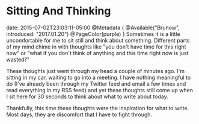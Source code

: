 # Sitting And Thinking
date: 2015-07-02T23:03:11-05:00
@Metadata {
  @Available("Brunow", introduced: "2017.01.20")
  @PageColor(purple)
}
Sometimes it is a little uncomfortable for me to sit still and think about something. Different parts of my mind chime in with thoughts like "you don't have time for this right now" or "what if you don't think of anything and this time right now is just wasted?"

These thoughts just went through my head a couple of minutes ago. I'm sitting in my car, waiting to go into a meeting. I have nothing meaningful to do (I've already been through my Twitter feed and email a few times and read everything in my RSS feed) and yet these thoughts still come up when I sit here for 30 seconds to think about what to write about today.

Thankfully, this time these thoughts were the inspiration for what to write. Most days, they are discomfort that I have to fight through.
